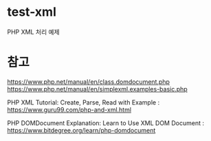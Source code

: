 # test-xml
PHP XML 처리 예제

# 참고
https://www.php.net/manual/en/class.domdocument.php
https://www.php.net/manual/en/simplexml.examples-basic.php

PHP XML Tutorial: Create, Parse, Read with Example : 
https://www.guru99.com/php-and-xml.html

PHP DOMDocument Explanation: Learn to Use XML DOM Document : 
https://www.bitdegree.org/learn/php-domdocument

